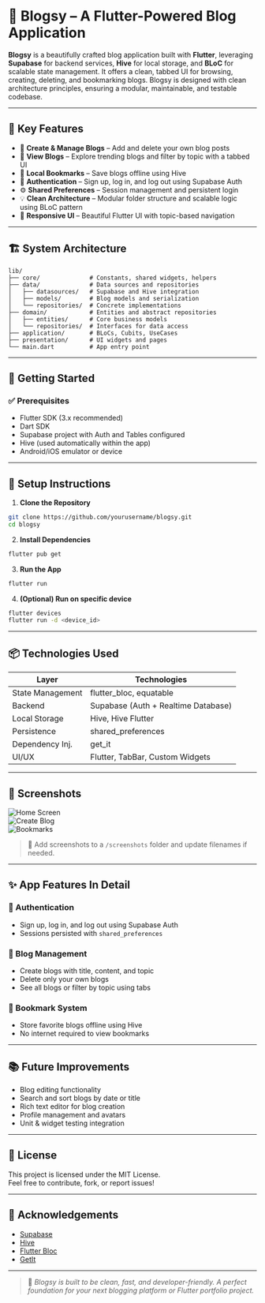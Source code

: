 # 📝 Blogsy – A Flutter-Powered Blog Application

**Blogsy** is a beautifully crafted blog application built with **Flutter**, leveraging **Supabase** for backend services, **Hive** for local storage, and **BLoC** for scalable state management. It offers a clean, tabbed UI for browsing, creating, deleting, and bookmarking blogs. Blogsy is designed with clean architecture principles, ensuring a modular, maintainable, and testable codebase.

---

## 🔐 Key Features

- 📝 **Create & Manage Blogs** – Add and delete your own blog posts  
- 📖 **View Blogs** – Explore trending blogs and filter by topic with a tabbed UI  
- 🔖 **Local Bookmarks** – Save blogs offline using Hive  
- 🔐 **Authentication** – Sign up, log in, and log out using Supabase Auth  
- ⚙️ **Shared Preferences** – Session management and persistent login  
- 💡 **Clean Architecture** – Modular folder structure and scalable logic using BLoC pattern  
- 📱 **Responsive UI** – Beautiful Flutter UI with topic-based navigation  

---

## 🏗️ System Architecture

```
lib/
├── core/              # Constants, shared widgets, helpers
├── data/              # Data sources and repositories
│   ├── datasources/   # Supabase and Hive integration
│   ├── models/        # Blog models and serialization
│   └── repositories/  # Concrete implementations
├── domain/            # Entities and abstract repositories
│   ├── entities/      # Core business models
│   └── repositories/  # Interfaces for data access
├── application/       # BLoCs, Cubits, UseCases
├── presentation/      # UI widgets and pages
└── main.dart          # App entry point
```

---

## 🚀 Getting Started

### ✅ Prerequisites

- Flutter SDK (3.x recommended)
- Dart SDK
- Supabase project with Auth and Tables configured
- Hive (used automatically within the app)
- Android/iOS emulator or device

---

## 🔧 Setup Instructions

1. **Clone the Repository**
```bash
git clone https://github.com/yourusername/blogsy.git
cd blogsy
```

2. **Install Dependencies**
```bash
flutter pub get
```

3. **Run the App**
```bash
flutter run
```

4. **(Optional) Run on specific device**
```bash
flutter devices
flutter run -d <device_id>
```

---

## 📦 Technologies Used

| Layer             | Technologies                               |
|------------------|--------------------------------------------|
| State Management | flutter_bloc, equatable                    |
| Backend          | Supabase (Auth + Realtime Database)        |
| Local Storage    | Hive, Hive Flutter                         |
| Persistence      | shared_preferences                         |
| Dependency Inj.  | get_it                                     |
| UI/UX            | Flutter, TabBar, Custom Widgets            |

---

## 📸 Screenshots

![Home Screen](screenshots/home.png)  
![Create Blog](screenshots/create_blog.png)  
![Bookmarks](screenshots/bookmarks.png)

> 📁 Add screenshots to a `/screenshots` folder and update filenames if needed.

---

## ✨ App Features In Detail

### 🔐 Authentication
- Sign up, log in, and log out using Supabase Auth
- Sessions persisted with `shared_preferences`

### 📝 Blog Management
- Create blogs with title, content, and topic
- Delete only your own blogs
- See all blogs or filter by topic using tabs

### 🔖 Bookmark System
- Store favorite blogs offline using Hive
- No internet required to view bookmarks

---

## 📚 Future Improvements

- Blog editing functionality
- Search and sort blogs by date or title
- Rich text editor for blog creation
- Profile management and avatars
- Unit & widget testing integration

---

## 📄 License

This project is licensed under the MIT License.  
Feel free to contribute, fork, or report issues!

---

## 🙌 Acknowledgements

- [Supabase](https://supabase.io)
- [Hive](https://docs.hivedb.dev)
- [Flutter Bloc](https://bloclibrary.dev)
- [GetIt](https://pub.dev/packages/get_it)

---

> 🚀 *Blogsy is built to be clean, fast, and developer-friendly. A perfect foundation for your next blogging platform or Flutter portfolio project.*
